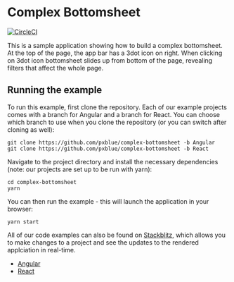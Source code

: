 # Complex Bottomsheet
[![CircleCI](https://circleci.com/gh/pxblue/complex-bottomsheet/tree/react.svg?style=shield)](https://circleci.com/gh/pxblue/complex-bottomsheet/tree/react)

This is a sample application showing how to build a complex bottomsheet. At the top of the page, the app bar has a 3dot icon on right. When clicking on 3dot icon bottomsheet slides up from bottom of the page, revealing filters that affect the whole page.

## Running the example
To run this example, first clone the repository. Each of our example projects comes with a branch for Angular and a branch for React. You can choose which branch to use when you clone the repository (or you can switch after cloning as well):

```
git clone https://github.com/pxblue/complex-bottomsheet -b Angular
git clone https://github.com/pxblue/complex-bottomsheet -b React
```

Navigate to the project directory and install the necessary dependencies (note: our projects are set up to be run with yarn):

```
cd complex-bottomsheet
yarn
```

You can then run the example - this will launch the application in your browser:
```
yarn start
```

All of our code examples can also be found on [Stackblitz](http://www.stackblitz.com/@px-blue), which allows you to make changes to a project and see the updates to the rendered applciation in real-time.
- [Angular](https://stackblitz.com/edit/pxblue-complex-bottomsheet-angular)
- [React](https://stackblitz.com/edit/pxblue-complex-bottomsheet-react)
